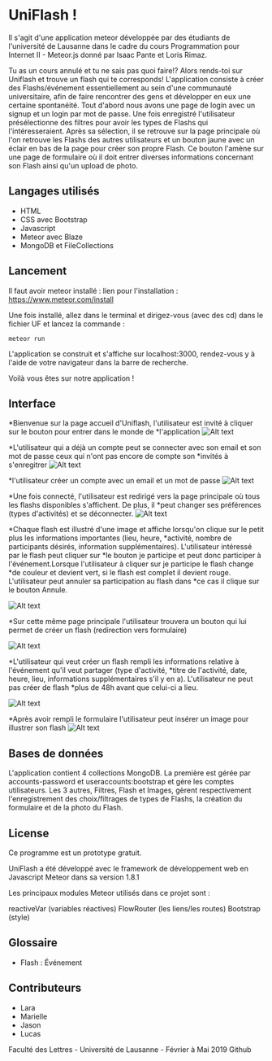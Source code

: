 # UniFlash !
Il s'agit d'une application meteor développée par des étudiants de l'université de Lausanne dans le cadre du cours Programmation pour Internet II - Meteor.js donné par Isaac Pante et Loris Rimaz. 

Tu as un cours annulé et tu ne sais pas quoi faire!? Alors rends-toi sur Uniflash et trouve un flash qui te corresponds! L'application consiste à créer des Flashs/événement essentiellement au sein d'une communauté universitaire, afin de faire rencontrer des gens et développer en eux une certaine spontanéité. 
Tout d'abord nous avons une page de login avec un signup et un login par mot de passe. Une fois enregistré l'utilisateur présélectionne des filtres pour avoir les types de Flashs qui l'intéresseraient. Après sa sélection, il se retrouve sur la page principale où l'on retrouve les Flashs des autres utilisateurs et un bouton jaune avec un éclair en bas de la page pour créer son propre Flash. Ce bouton l'amène sur une page de formulaire où il doit entrer diverses informations concernant son Flash ainsi qu'un upload de
photo.

## Langages utilisés
* HTML
* CSS avec Bootstrap
* Javascript 
* Meteor avec Blaze
* MongoDB et FileCollections


## Lancement
Il faut avoir meteor installé : lien pour l'installation :  https://www.meteor.com/install

Une fois installé, allez dans le terminal et dirigez-vous (avec des cd) dans le fichier UF et lancez la commande :
```
meteor run
```
L'application se construit et s'affiche sur localhost:3000, rendez-vous y à l'aide de votre navigateur dans la barre de recherche.

Voilà vous êtes sur notre application !


## Interface
*Bienvenue sur la page accueil d'Uniflash, l'utilisateur est invité à cliquer sur le bouton pour entrer dans le monde de *l'application
![Alt text](https://github.com/UnilFlash/UF/blob/master/Images%20interfaces/Page%20Accueil%201%20.png "page accueil")

*L'utilisateur qui a déjà un compte peut se connecter avec son email et son mot de passe ceux qui n'ont pas encore de compte son *invités à s'enregitrer
![Alt text](https://github.com/UnilFlash/UF/blob/master/Images%20interfaces/Login.png "connexion")

*l'utilisateur créer un compte avec un email et un mot de passe
![Alt text](https://github.com/UnilFlash/UF/blob/master/Images%20interfaces/Cre%CC%81er%20un%20compte%20.png "création compte")

*Une fois connecté, l'utilisateur est redirigé vers la page principale où tous les flashs disponibles s'affichent. De plus, il *peut changer ses préférences (types d'activités) et se déconnecter.
![Alt text](https://github.com/UnilFlash/UF/blob/master/Images%20interfaces/Page%20principale%20.png "page principale")

*Chaque flash est illustré d'une image et affiche lorsqu'on clique sur le petit plus les informations importantes (lieu, heure, *activité, nombre de participants désirés, information supplémentaires). L'utilisateur intéressé par le flash peut cliquer sur *le bouton je participe et peut donc participer à l'événement.Lorsque l'utilisateur à cliquer sur je participe le flash change *de couleur et devient vert, si le flash est complet il devient rouge. L'utilisateur peut annuler sa participation au flash dans *ce cas il clique sur le bouton Annule.


![Alt text](https://github.com/UnilFlash/UF/blob/master/Images%20interfaces/Pr%C3%A9cisions%20du%20Flash.png "page principale-détail flash")

*Sur cette même page principale l'utilisateur trouvera un bouton qui lui permet de créer un flash (redirection vers formulaire)

![Alt text](https://github.com/UnilFlash/UF/blob/master/Images%20interfaces/Page%20principale%20%2B%20bouton.png "page principale 2")

*L'utilisateur qui veut créer un flash rempli les informations relative à l'événement qu'il veut partager (type d'activité, *titre de l'activité, date, heure, lieu, informations supplémentaires s'il y en a). L'utilisateur ne peut pas créer de flash *plus de 48h avant que celui-ci a lieu.

![Alt text](https://github.com/UnilFlash/UF/blob/master/Images%20interfaces/Formulaire%20.png "formulaire création flash")

*Après avoir rempli le formulaire l'utilisateur peut insérer un image pour illustrer son flash
![Alt text](https://github.com/UnilFlash/UF/blob/master/Images%20interfaces/Upload%20photo%20.png "insertion image")


## Bases de données 

L'application contient 4 collections MongoDB. La première est gérée par accounts-password et useraccounts:bootstrap et gère les comptes utilisateurs. Les 3 autres, Filtres, Flash et Images, gèrent respectivement l'enregistrement des choix/filtrages de types de Flashs, la création du formulaire et de la photo du Flash. 

## License
Ce programme est un prototype gratuit. 

UniFlash a été développé avec le framework de développement web en Javascript Meteor dans sa version 1.8.1

Les principaux modules Meteor utilisés dans ce projet sont :

reactiveVar (variables réactives)
FlowRouter (les liens/les routes)
Bootstrap (style)

## Glossaire
* Flash : Événement

## Contributeurs
* Lara
* Marielle
* Jason
* Lucas

Faculté des Lettres - Université de Lausanne - Février à Mai 2019 Github

